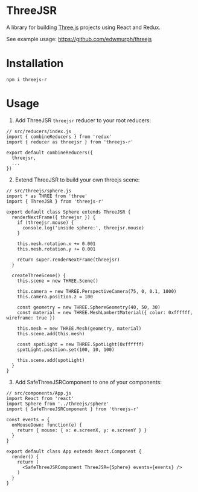 # ThreeJSR

A library for building [Three.js](https://threejs.org/) projects using React and Redux.

See example usage: https://github.com/edwmurph/threejs

# Installation

```
npm i threejs-r
```

# Usage

1. Add ThreeJSR `threejsr` reducer to your root reducers:
```
// src/reducers/index.js
import { combineReducers } from 'redux'
import { reducer as threejsr } from 'threejs-r'

export default combineReducers({
  threejsr,
  ...
})
```

2. Extend ThreeJSR to build your own threejs scene:
```
// src/threejs/sphere.js
import * as THREE from 'three'
import { ThreeJSR } from 'threejs-r'

export default class Sphere extends ThreeJSR {
  renderNextFrame({ threejsr }) {
    if (threejsr.mouse) {
      console.log('inside sphere:', threejsr.mouse)
    }

    this.mesh.rotation.x += 0.001
    this.mesh.rotation.y += 0.001

    return super.renderNextFrame(threejsr)
  }

  createThreeScene() {
    this.scene = new THREE.Scene()

    this.camera = new THREE.PerspectiveCamera(75, 0, 0.1, 1000)
    this.camera.position.z = 100

    const geometry = new THREE.SphereGeometry(40, 50, 30)
    const material = new THREE.MeshLambertMaterial({ color: 0xffffff, wireframe: true })

    this.mesh = new THREE.Mesh(geometry, material)
    this.scene.add(this.mesh)

    const spotLight = new THREE.SpotLight(0xffffff)
    spotLight.position.set(100, 10, 100)

    this.scene.add(spotLight)
  }
}
```

3. Add SafeThreeJSRComponent to one of your components:
```
// src/components/App.js
import React from 'react'
import Sphere from '../threejs/sphere'
import { SafeThreeJSRComponent } from 'threejs-r'

const events = {
  onMouseDown: function(e) {
    return { mouse: { x: e.screenX, y: e.screenY } }
  }
}

export default class App extends React.Component {
  render() {
    return (
      <SafeThreeJSRComponent ThreeJSR={Sphere} events={events} />
    )
  }
}
```
